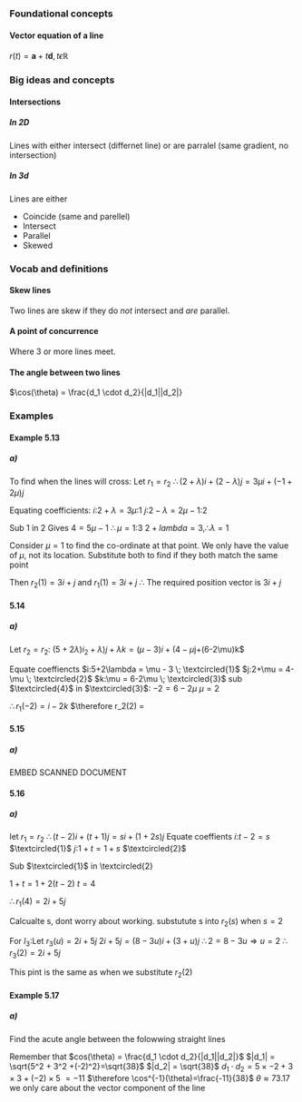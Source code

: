 
### Foundational concepts
#### Vector equation of a line
$r(t)=\mathbf{a} + t\mathbf{d}, t\epsilon \mathbb{R}$

### Big ideas and concepts
#### Intersections
##### In 2D
Lines with either intersect (differnet line) or are parralel (same gradient, no intersection)

##### In 3d
Lines are either 
- Coincide (same and parellel)
- Intersect 
- Parallel
- Skewed


### Vocab and definitions
#### Skew lines
Two lines are skew if they do *not* intersect and *are* parallel.

#### A point of concurrence
Where 3 or more lines meet.

#### The angle between two lines
$\cos(\theta) = \frac{d_1 \cdot d_2}{|d_1||d_2|}


### Examples
#### Example 5.13 
##### a)
To find when the lines will cross:
Let $r_1 = r_2$
$\therefore (2+\lambda)i + (2-\lambda)j = 3\mu i + (-1+2\mu)j$

Equating coefficients:
$i$:$2+\lambda=3\mu$:$1$
$j$:$2-\lambda = 2\mu -1$:$2$

Sub $1$ in $2$
Gives $4=5\mu-1$
$\therefore \mu=1$:$3$
$2+lambda = 3, \therefore \lambda = 1$

Consider $\mu =1$ to find the co-ordinate at that point. We only have the value of $\mu$, not its location. Substitute both to find if they both match the same point

Then $r_2(1)= 3i+j$
and $r_1(1)=3i+j$
$\therefore$ The required position vector is $3i+j$
#### 5.14
##### a)
Let $r_2 = r_2$:
$(5+2\lambda)i_2+\lambda)j+\lambda k = (\mu - 3)i+(4-\mu$j+(6-2\mu)k$

Equate coeffiencts
$i:5+2\lambda = \mu - 3 \; \textcircled{1}$
$j:2+\mu = 4-\mu \; \textcircled{2}$ 
$k:\mu = 6-2\mu \; \textcircled{3}$
sub $\textcircled{4}$ in $\textcircled{3}$:
$-2=6-2\mu$
$\mu = 2$

$\therefore r_1(-2)=i-2k$
$\therefore r_2(2) = 

#### 5.15
##### a)
EMBED SCANNED DOCUMENT



#### 5.16
##### a)
let $r_1=r_2$
$\therefore (t-2)i+(t+1)j = si + (1+2s)j$
Equate coeffients
$i$:$t-2=s$	$\textcircled{1}$
$j$:$1+t=1+s$	$\textcircled{2}$

Sub $\textcircled{1}$ in \textcircled{2}

$1+t=1+2(t-2)$
$t=4$


$\therefore r_1(4) = 2i+5j$

Calcualte s, dont worry about working. substutute s into $r_2(s)$ when $s=2$

For $l_3$:Let $r_3(u) = 2i+5j$
$2i+5j = (8-3u)i+(3+u)j$
$\therefore 2=8-3u\Rightarrow u=2$
$\therefore r_3(2) = 2i+5j$ 

This pint is the same as when we substitute $r_2(2)$


#### Example 5.17
##### a)
Find the acute angle between the folowwing straight lines

Remember that $cos(\theta) = \frac{d_1 \cdot d_2}{|d_1||d_2|}$
$|d_1| = \sqrt{5^2 + 3^2 +(-2)^2}=\sqrt{38}$
$|d_2| = \sqrt{38}$
$d_1 \cdot d_2 = 5\times -2+3 \times 3 + (-2) \times 5$
$= -11$
$\therefore \cos^{-1}(\theta)=\frac{-11}{38}$ 
$\theta \approx 73.17$ 
we only care about the vector component of the line 
